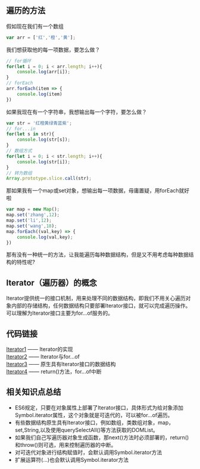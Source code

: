 ## 遍历的方法
假如现在我们有一个数组
```js
var arr = ['红','橙','黄'];
```
我们想获取他的每一项数据，要怎么做？
```js
// for循环
for(let i = 0; i < arr.length; i++){
    console.log(arr[i]);
}
// forEach
arr.forEach(item => {
    console.log(item)
})
```
如果我现在有一个字符串，我想输出每一个字符，要怎么做？
```js
var str = '红橙黄绿青蓝紫';
// for...in
for(let s in str){
    console.log(str[s]);
}
// 数组方式
for(let i = 0; i < str.length; i++){
    console.log(str[i]);
}
// 转为数组
Array.prototype.slice.call(str);
```
那如果我有一个map或set对象，想输出每一项数据，毋庸置疑，用forEach就好啦
```js
var map = new Map();
map.set('zhang',12);
map.set('li',12);
map.set('wang',18);
map.forEach((val,key) => {
    console.log(val,key);
})
```
那有没有一种统一的方法，让我能遍历每种数据结构，但是又不用考虑每种数据结构的特性呢?
## Iterator（遍历器）的概念
Iterator提供统一的接口机制，用来处理不同的数据结构，即我们不用关心遍历对象内部的存储结构，任何数据结构只要部署Iterator接口，就可以完成遍历操作。可以理解为Iterator接口主要为for...of服务的。
## 代码链接
[Iterator1](../Iterator/Iterator1.js) —— Iterator的实现  
[Iterator2](../Iterator/Iterator2.js) —— Iterator与for...of  
[Iterator3](../Iterator/Iterator3.js) —— 原生具有Iterator接口的数据结构  
[Iterator4](../Iterator/Iterator4.js) —— return()方法，for...of中断

## 相关知识点总结
- ES6规定，只要在对象属性上部署了Iterator接口，具体形式为给对象添加Symbol.iterator属性，这个对象就是可迭代的，可以被for...of遍历。
- 有些数据结构原生具有Iterator接口，例如数组，类数组对象，map，set,String,以及使用querySelectAll()等方法获取的DOMList。
- 如果我们自己写遍历器对象生成函数，那next()方法时必须部署的，return()和throw()则可选，用来控制遍历器的中断。
- 对可迭代对象进行结构赋值时，会默认调用Symbol.iterator方法
- 扩展运算符(...)也会默认调用Symbol.iterator方法